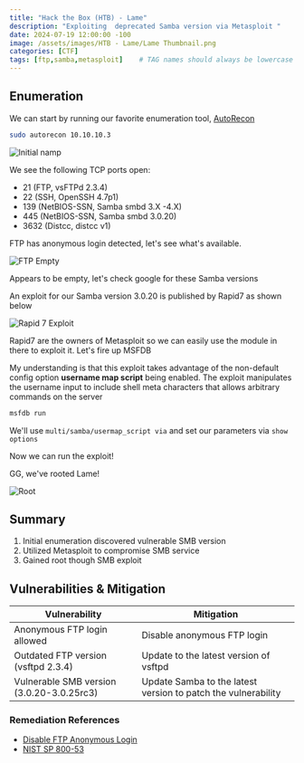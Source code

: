 ```yaml
--- 
title: "Hack the Box (HTB) - Lame"
description: "Exploiting  deprecated Samba version via Metasploit "
date: 2024-07-19 12:00:00 -100
image: /assets/images/HTB - Lame/Lame Thumbnail.png
categories: [CTF]
tags: [ftp,samba,metasploit]    # TAG names should always be lowercase
---
```


## Enumeration

We can start by running our favorite enumeration tool, [AutoRecon](https://github.com/Tib3rius/AutoRecon)

```bash
sudo autorecon 10.10.10.3
```

![Initial namp](/assets/images/HTB%20-%20Lame/Lame%20Nmap.png)

We see the following TCP ports open:

- 21 (FTP, vsFTPd 2.3.4)
- 22 (SSH, OpenSSH 4.7p1)
- 139 (NetBIOS-SSN, Samba smbd 3.X -4.X)
- 445 (NetBIOS-SSN, Samba smbd 3.0.20)
- 3632 (Distcc, distcc v1)

FTP has anonymous login detected, let's see what's available.

![FTP Empty](/assets/images/HTB%20-%20Lame/FTP%20Empty.png)

Appears to be empty, let's check google for these Samba versions

An exploit for our Samba version 3.0.20 is published by Rapid7 as shown below

![Rapid 7 Exploit](/assets/images/HTB%20-%20Lame/Rapid%207.png)

Rapid7 are the owners of Metasploit so we can easily use the module in there to exploit it. Let's fire up MSFDB

My understanding is that this exploit takes advantage of the non-default config option **username map script** being enabled. The exploit manipulates the username input to include shell meta characters that allows arbitrary commands on the server

```bash
msfdb run
```

We'll use  `multi/samba/usermap_script via` and set our parameters via  `show options`

Now we can run the exploit!

GG, we've rooted Lame!

![Root](/assets/images/HTB%20-%20Lame/Root%20lame.png)

## Summary

1. Initial enumeration discovered vulnerable SMB version
2. Utilized Metasploit to compromise SMB service
3. Gained root though SMB exploit

## Vulnerabilities & Mitigation

| Vulnerability     | Mitigation            |
|-------------------|-----------------------|
| Anonymous FTP login allowed  | Disable anonymous FTP login |
|Outdated FTP version (vsftpd 2.3.4)|Update to the latest version of vsftpd|
|  Vulnerable SMB version (3.0.20-3.0.25rc3) | Update Samba to the latest version to patch the vulnerability

### Remediation References

- [Disable FTP Anonymous Login](https://learn.microsoft.com/en-us/iis/configuration/system.applicationhost/sites/site/ftpserver/security/authentication/anonymousauthentication)
- [NIST SP 800-53](https://nvlpubs.nist.gov/nistpubs/SpecialPublications/NIST.SP.800-53r5.pdf)
